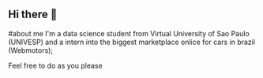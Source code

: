 ## Hi there 👋

<!--
**luizgsangelo/luizgsangelo** is a ✨ _special_ ✨ repository because its `README.md` (this file) appears on your GitHub profile.

Here are some ideas to get you started:

- 🔭 I’m currently working on ...
- 🌱 I’m currently learning ...
- 👯 I’m looking to collaborate on ...
- 🤔 I’m looking for help with ...
- 💬 Ask me about ...
- 📫 How to reach me: ...
- 😄 Pronouns: ...
- ⚡ Fun fact: ...
-->

#about me
I'm a data science student from Virtual University of Sao Paulo (UNIVESP) and a intern into the biggest marketplace onlice for cars in brazil (Webmotors); 

Feel free to do as you please 
